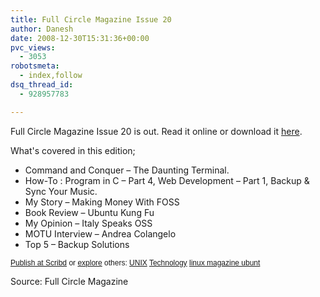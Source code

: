 ```yaml
---
title: Full Circle Magazine Issue 20
author: Danesh
date: 2008-12-30T15:31:36+00:00
pvc_views:
  - 3053
robotsmeta:
  - index,follow
dsq_thread_id:
  - 928957783

---
```

Full Circle Magazine Issue 20 is out. Read it online or download it [here][1].

What's covered in this edition;

  * Command and Conquer &#8211; The Daunting Terminal.
  * How-To : Program in C &#8211; Part 4, Web Development &#8211; Part 1, Backup & Sync Your Music.
  * My Story &#8211; Making Money With FOSS
  * Book Review &#8211; Ubuntu Kung Fu
  * My Opinion &#8211; Italy Speaks OSS
  * MOTU Interview &#8211; Andrea Colangelo
  * Top 5 &#8211; Backup Solutions



<div style="margin: 6px auto 3px auto; font-family: Helvetica,Arial,Sans-serif; font-style: normal; font-variant: normal; font-weight: normal; font-size: 12px; line-height: normal; font-size-adjust: none; font-stretch: normal; -x-system-font: none; display: block;">
  <a href="http://www.scribd.com/upload" style="text-decoration: underline;">Publish at Scribd</a> or <a href="http://www.scribd.com/browse" style="text-decoration: underline;">explore</a> others: <a href="http://www.scribd.com/browse?c=117-unix" style="text-decoration: underline;">UNIX</a> <a href="http://www.scribd.com/browse?c=114-technology" style="text-decoration: underline;">Technology</a> <a href="http://www.scribd.com/tag/linux%20magazine%20ubuntu" style="text-decoration: underline;">linux magazine ubunt</a>
</div>

Source: Full Circle Magazine

 [1]: http://www.scribd.com/doc/9619427/Full-Circle-Magazine-Issue-20